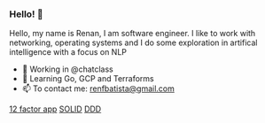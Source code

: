 ### Hello! 👋
<!--
**RenanBatista/RenanBatista** is a ✨ _special_ ✨ repository because its `README.md` (this file) appears on your GitHub profile.

Here are some ideas to get you started:
-->
 Hello, my name is Renan, I am software engineer. I like to work with networking, operating systems and I do some exploration in artifical intelligence with a focus on NLP

- :construction_worker: Working in @chatclass
- 🌱 Learning Go, GCP and Terraforms
- 📫 To contact me: renfbatista@gmail.com

[12 factor app](https://12factor.net/)
[SOLID](https://github.com/nahidulhasan/solid-principles)
[DDD](https://github.com/ddd-crew/ddd-starter-modelling-process)
